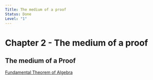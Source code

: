 ```yaml
---
Title: The medium of a proof
Status: Done
Level: "1"
---
```

# Chapter 2 - The medium of a proof

## The medium of a Proof

[Fundamental Theorem of Algebra](../../terms/fundamental_theorem_of_algebra.md)
